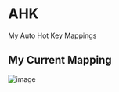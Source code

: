 # AHK
My Auto Hot Key Mappings

## My Current Mapping
![image](https://github.com/user-attachments/assets/7be5e738-4510-4574-ba26-35c7d7707b44)
